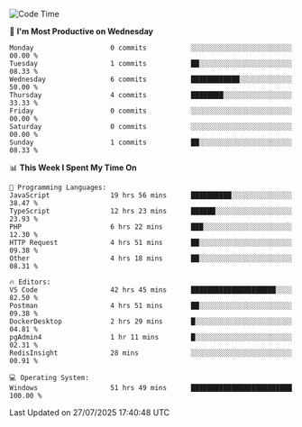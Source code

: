 <!--START_SECTION:waka-->
![Code Time](http://img.shields.io/badge/Code%20Time-5%2C400%20hrs%2012%20mins-blue)

📅 **I'm Most Productive on Wednesday** 

```text
Monday                   0 commits           ░░░░░░░░░░░░░░░░░░░░░░░░░   00.00 % 
Tuesday                  1 commits           ██░░░░░░░░░░░░░░░░░░░░░░░   08.33 % 
Wednesday                6 commits           ████████████░░░░░░░░░░░░░   50.00 % 
Thursday                 4 commits           ████████░░░░░░░░░░░░░░░░░   33.33 % 
Friday                   0 commits           ░░░░░░░░░░░░░░░░░░░░░░░░░   00.00 % 
Saturday                 0 commits           ░░░░░░░░░░░░░░░░░░░░░░░░░   00.00 % 
Sunday                   1 commits           ██░░░░░░░░░░░░░░░░░░░░░░░   08.33 % 
```


📊 **This Week I Spent My Time On** 

```text
💬 Programming Languages: 
JavaScript               19 hrs 56 mins      ██████████░░░░░░░░░░░░░░░   38.47 % 
TypeScript               12 hrs 23 mins      ██████░░░░░░░░░░░░░░░░░░░   23.93 % 
PHP                      6 hrs 22 mins       ███░░░░░░░░░░░░░░░░░░░░░░   12.30 % 
HTTP Request             4 hrs 51 mins       ██░░░░░░░░░░░░░░░░░░░░░░░   09.38 % 
Other                    4 hrs 18 mins       ██░░░░░░░░░░░░░░░░░░░░░░░   08.31 % 

🔥 Editors: 
VS Code                  42 hrs 45 mins      █████████████████████░░░░   82.50 % 
Postman                  4 hrs 51 mins       ██░░░░░░░░░░░░░░░░░░░░░░░   09.38 % 
DockerDesktop            2 hrs 29 mins       █░░░░░░░░░░░░░░░░░░░░░░░░   04.81 % 
pgAdmin4                 1 hr 11 mins        █░░░░░░░░░░░░░░░░░░░░░░░░   02.31 % 
RedisInsight             28 mins             ░░░░░░░░░░░░░░░░░░░░░░░░░   00.91 % 

💻 Operating System: 
Windows                  51 hrs 49 mins      █████████████████████████   100.00 % 
```


 Last Updated on 27/07/2025 17:40:48 UTC
<!--END_SECTION:waka-->
